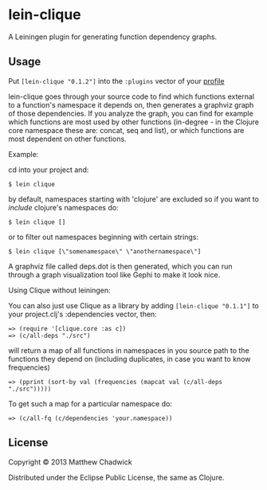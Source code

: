 # lein-clique

A Leiningen plugin for generating function dependency graphs.

## Usage

Put `[lein-clique "0.1.2"]` into the `:plugins` vector
of your [profile](https://github.com/technomancy/leiningen/blob/stable/doc/PROFILES.md)


lein-clique goes through your source code to find which functions external to a function's
namespace it depends on, then generates a graphviz graph of those dependencies.
If you analyze the graph, you can find for example which functions are most used
by other functions (in-degree - in the Clojure core namespace these are: concat, seq and list),
or which functions are most dependent on other functions.


Example:

cd into your project and:

    $ lein clique

by default, namespaces starting with 'clojure' are excluded
so if you want to *include* clojure's namespaces do:

	$ lein clique []

or to filter out namespaces beginning with certain strings:

    $ lein clique [\"somenamespace\" \"anothernamespace\"]

A graphviz file called deps.dot is then generated, which you can run
through a graph visualization tool like Gephi to make it look nice.

Using Clique without leiningen:

You can also just use Clique as a library by adding `[lein-clique "0.1.1"]` to your project.clj's :dependencies vector, then:

	=> (require '[clique.core :as c])
	=> (c/all-deps "./src")

will return a map of all functions in namespaces in you source path to the functions they depend on
(including duplicates, in case you want to know frequencies)

	=> (pprint (sort-by val (frequencies (mapcat val (c/all-deps "./src")))))

To get such a map for a particular namespace do:

	=> (c/all-fq (c/dependencies 'your.namespace))

## License

Copyright © 2013 Matthew Chadwick

Distributed under the Eclipse Public License, the same as Clojure.
